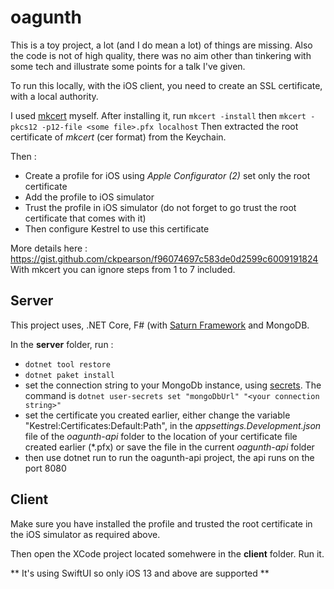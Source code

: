 # oagunth

This is a toy project, a lot (and I do mean a lot) of things are missing. Also the code is not of high quality, there was no aim other than tinkering with some tech and illustrate some points for a talk I've given.

To run this locally, with the iOS client, you need to create an SSL certificate, with a local authority.

I used [mkcert](https://github.com/FiloSottile/mkcert) myself.
After installing it, run `mkcert -install` then `mkcert -pkcs12 -p12-file <some file>.pfx localhost`
Then extracted the root certificate of _mkcert_ (cer format) from the Keychain.


Then :
- Create a profile for iOS using *Apple Configurator (2)* set only the root certificate
- Add the profile to iOS simulator
- Trust the profile in iOS simulator (do not forget to go trust the root certificate that comes with it)
- Then configure Kestrel to use this certificate

More details here : https://gist.github.com/ckpearson/f96074697c583de0d2599c6009191824
With mkcert you can ignore steps from 1 to 7 included.

## Server

This project uses, .NET Core, F# (with [Saturn Framework](https://saturnframework.org/) and MongoDB.

In the __server__ folder, run :
- `dotnet tool restore`
- `dotnet paket install`
- set the connection string to your MongoDb instance, using [secrets](https://docs.microsoft.com/en-us/aspnet/core/security/app-secrets?view=aspnetcore-3.1&tabs=windows). The command is `dotnet user-secrets set "mongoDbUrl" "<your connection string>"`
- set the certificate you created earlier, either change the variable "Kestrel:Certificates:Default:Path", in the *appsettings.Development.json* file of the  _oagunth-api_ folder to the location of your certificate file created earlier (*.pfx) or save the file in the current _oagunth-api_ folder
- then use dotnet run to run the oagunth-api project, the api runs on the port 8080

## Client

Make sure you have installed the profile and trusted the root certificate in the iOS simulator as required above.

Then open the XCode project located somehwere in the __client__ folder.
Run it.

** It's using SwiftUI so only iOS 13 and above are supported **



